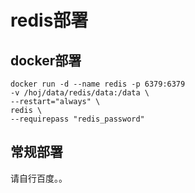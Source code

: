 # redis部署

## docker部署

```shell
docker run -d --name redis -p 6379:6379 
-v /hoj/data/redis/data:/data \
--restart="always" \
redis \
--requirepass "redis_password" 
```

## 常规部署

请自行百度。。